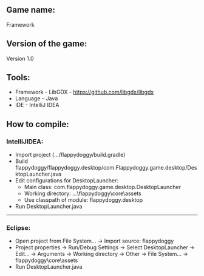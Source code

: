 ## Game name:
Framework
## Version of the game: 
Version 1.0
## Tools:
- Framework - LibGDX - https://github.com/libgdx/libgdx
- Language – Java
- IDE - IntelliJ IDEA
## How to compile:
### IntelliJIDEA:
- Import project (.../flappydoggy/build.gradle)
- Build flappydoggy/flappydoggy.desktop/com.Flappydoggy.game.desktop/DesktopLauncher.java
- Edit configurations for DesktopLauncher:
  - Main class: com.flappydoggy.game.desktop.DesktopLauncher 
  - Working directory: ...\flappydoggy\core\assets
  - Use classpath of module: flappydoggy.desktop
- Run DesktopLauncher.java
---
### Eclipse: 
- Open project from File System... -> Import source: flappydoggy
- Project properties -> Run/Debug Settings -> Select DesktopLauncher -> 
Edit... -> Arguments -> Working directory -> 
Other -> File 	System... -> flappydoggy\core\assets
- Run DesktopLauncher.java 







